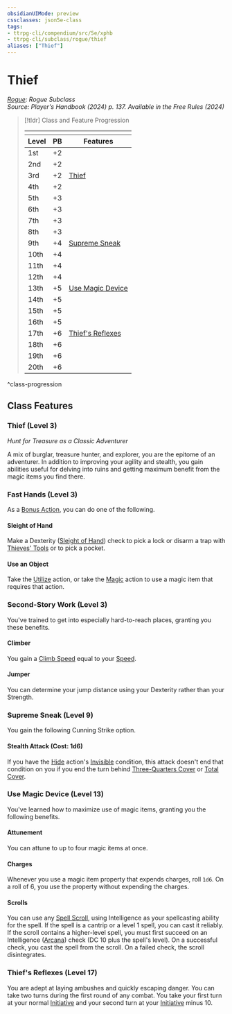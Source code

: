 ```yaml
---
obsidianUIMode: preview
cssclasses: json5e-class
tags:
- ttrpg-cli/compendium/src/5e/xphb
- ttrpg-cli/subclass/rogue/thief
aliases: ["Thief"]
---
```

# Thief
*[Rogue](./rogue-xphb.md): Rogue Subclass*  
*Source: Player's Handbook (2024) p. 137. Available in the Free Rules (2024)*  

> [!tldr] Class and Feature Progression
> 
> <table class="class-progression">
> <thead>
> <tr><th colspan='3'></th></tr>
> <tr class="class-progression"><th class"level">Level</th><th class"pb">PB</th><th class"feature">Features</th></tr>
> </thead><tbody>
> <tr class="class-progression"><td class"level">1st</td><td class"pb">+2</td><td class"feature"></td></tr>
> <tr class="class-progression"><td class"level">2nd</td><td class"pb">+2</td><td class"feature"></td></tr>
> <tr class="class-progression"><td class"level">3rd</td><td class"pb">+2</td><td class"feature"><a href='#Thief (Level 3)' class='internal-link'>Thief</a></td></tr>
> <tr class="class-progression"><td class"level">4th</td><td class"pb">+2</td><td class"feature"></td></tr>
> <tr class="class-progression"><td class"level">5th</td><td class"pb">+3</td><td class"feature"></td></tr>
> <tr class="class-progression"><td class"level">6th</td><td class"pb">+3</td><td class"feature"></td></tr>
> <tr class="class-progression"><td class"level">7th</td><td class"pb">+3</td><td class"feature"></td></tr>
> <tr class="class-progression"><td class"level">8th</td><td class"pb">+3</td><td class"feature"></td></tr>
> <tr class="class-progression"><td class"level">9th</td><td class"pb">+4</td><td class"feature"><a href='#Supreme Sneak (Level 9)' class='internal-link'>Supreme Sneak</a></td></tr>
> <tr class="class-progression"><td class"level">10th</td><td class"pb">+4</td><td class"feature"></td></tr>
> <tr class="class-progression"><td class"level">11th</td><td class"pb">+4</td><td class"feature"></td></tr>
> <tr class="class-progression"><td class"level">12th</td><td class"pb">+4</td><td class"feature"></td></tr>
> <tr class="class-progression"><td class"level">13th</td><td class"pb">+5</td><td class"feature"><a href='#Use Magic Device (Level 13)' class='internal-link'>Use Magic Device</a></td></tr>
> <tr class="class-progression"><td class"level">14th</td><td class"pb">+5</td><td class"feature"></td></tr>
> <tr class="class-progression"><td class"level">15th</td><td class"pb">+5</td><td class"feature"></td></tr>
> <tr class="class-progression"><td class"level">16th</td><td class"pb">+5</td><td class"feature"></td></tr>
> <tr class="class-progression"><td class"level">17th</td><td class"pb">+6</td><td class"feature"><a href='#Thief's Reflexes (Level 17)' class='internal-link'>Thief's Reflexes</a></td></tr>
> <tr class="class-progression"><td class"level">18th</td><td class"pb">+6</td><td class"feature"></td></tr>
> <tr class="class-progression"><td class"level">19th</td><td class"pb">+6</td><td class"feature"></td></tr>
> <tr class="class-progression"><td class"level">20th</td><td class"pb">+6</td><td class"feature"></td></tr>
> </tbody></table>

^class-progression


## Class Features

### Thief (Level 3)

*Hunt for Treasure as a Classic Adventurer*

A mix of burglar, treasure hunter, and explorer, you are the epitome of an adventurer. In addition to improving your agility and stealth, you gain abilities useful for delving into ruins and getting maximum benefit from the magic items you find there.

### Fast Hands (Level 3)

As a [Bonus Action](3-Mechanics/CLI/rules/variant-rules/bonus-action-xphb.md), you can do one of the following.

#### Sleight of Hand

Make a Dexterity ([Sleight of Hand](3-Mechanics/CLI/rules/skills.md#Sleight%20of%20Hand)) check to pick a lock or disarm a trap with [Thieves' Tools](3-Mechanics/CLI/items/thieves-tools-xphb.md) or to pick a pocket.

#### Use an Object

Take the [Utilize](3-Mechanics/CLI/rules/actions.md#Utilize) action, or take the [Magic](3-Mechanics/CLI/rules/actions.md#Magic) action to use a magic item that requires that action.

### Second-Story Work (Level 3)

You've trained to get into especially hard-to-reach places, granting you these benefits.

#### Climber

You gain a [Climb Speed](3-Mechanics/CLI/rules/variant-rules/climb-speed-xphb.md) equal to your [Speed](3-Mechanics/CLI/rules/variant-rules/speed-xphb.md).

#### Jumper

You can determine your jump distance using your Dexterity rather than your Strength.

### Supreme Sneak (Level 9)

You gain the following Cunning Strike option.

#### Stealth Attack (Cost: 1d6)

If you have the [Hide](3-Mechanics/CLI/rules/actions.md#Hide) action's [Invisible](3-Mechanics/CLI/rules/conditions.md#Invisible) condition, this attack doesn't end that condition on you if you end the turn behind [Three-Quarters Cover](3-Mechanics/CLI/rules/variant-rules/cover-xphb.md) or [Total Cover](3-Mechanics/CLI/rules/variant-rules/cover-xphb.md).

### Use Magic Device (Level 13)

You've learned how to maximize use of magic items, granting you the following benefits.

#### Attunement

You can attune to up to four magic items at once.

#### Charges

Whenever you use a magic item property that expends charges, roll `1d6`. On a roll of 6, you use the property without expending the charges.

#### Scrolls

You can use any [Spell Scroll](3-Mechanics/CLI/items/spell-scroll-xdmg.md), using Intelligence as your spellcasting ability for the spell. If the spell is a cantrip or a level 1 spell, you can cast it reliably. If the scroll contains a higher-level spell, you must first succeed on an Intelligence ([Arcana](3-Mechanics/CLI/rules/skills.md#Arcana)) check (DC 10 plus the spell's level). On a successful check, you cast the spell from the scroll. On a failed check, the scroll disintegrates.

### Thief's Reflexes (Level 17)

You are adept at laying ambushes and quickly escaping danger. You can take two turns during the first round of any combat. You take your first turn at your normal [Initiative](3-Mechanics/CLI/rules/variant-rules/initiative-xphb.md) and your second turn at your [Initiative](3-Mechanics/CLI/rules/variant-rules/initiative-xphb.md) minus 10.